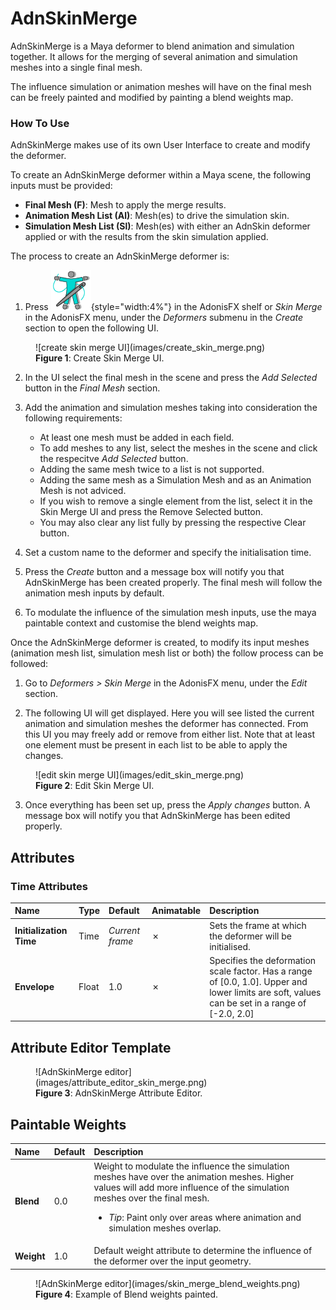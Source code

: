 # AdnSkinMerge

AdnSkinMerge is a Maya deformer to blend animation and simulation together. It allows for the merging of several animation and simulation meshes into a single final mesh.

The influence simulation or animation meshes will have on the final mesh can be freely painted and modified by painting a blend weights map.

### How To Use

AdnSkinMerge makes use of its own User Interface to create and modify the deformer.

To create an AdnSkinMerge deformer within a Maya scene, the following inputs must be provided:

  - **Final Mesh (F)**: Mesh to apply the merge results.
  - **Animation Mesh List (Al)**: Mesh(es) to drive the simulation skin.
  - **Simulation Mesh List (Sl)**: Mesh(es) with either an AdnSkin deformer applied or with the results from the skin simulation applied.

The process to create an AdnSkinMerge deformer is:

1. Press ![Skin merge button](images/adn_skin_merge.png){style="width:4%"} in the AdonisFX shelf or *Skin Merge* in the AdonisFX menu, under the *Deformers* submenu in the *Create* section to open the following UI.

<figure markdown>
  ![create skin merge UI](images/create_skin_merge.png) 
  <figcaption><b>Figure 1</b>: Create Skin Merge UI.</figcaption>
</figure>

2. In the UI select the final mesh in the scene and press the *Add Selected* button in the *Final Mesh* section.

3. Add the animation and simulation meshes taking into consideration the following requirements:
    - At least one mesh must be added in each field.
    - To add meshes to any list, select the meshes in the scene and click the respecitve *Add Selected* button.
    - Adding the same mesh twice to a list is not supported.
    - Adding the same mesh as a Simulation Mesh and as an Animation Mesh is not adviced.
    - If you wish to remove a single element from the list, select it in the Skin Merge UI and press the Remove Selected button.
    - You may also clear any list fully by pressing the respective Clear button.

4. Set a custom name to the deformer and specify the initialisation time.

5. Press the *Create* button and a message box will notify you that AdnSkinMerge has been created properly. The final mesh will follow the animation mesh inputs by default.

6. To modulate the influence of the simulation mesh inputs, use the maya paintable context and customise the blend weights map.

Once the AdnSkinMerge deformer is created, to modify its input meshes (animation mesh list, simulation mesh list or both) the follow process can be followed:

1. Go to *Deformers > Skin Merge* in the AdonisFX menu, under the *Edit* section.

2. The following UI will get displayed. Here you will see listed the current animation and simulation meshes the deformer has connected. From this UI you may freely add or remove from either list. Note that at least one element must be present in each list to be able to apply the changes. 

<figure markdown>
  ![edit skin merge UI](images/edit_skin_merge.png) 
  <figcaption><b>Figure 2</b>: Edit Skin Merge UI.</figcaption>
</figure>

3. Once everything has been set up, press the *Apply changes* button. A message box will notify you that AdnSkinMerge has been edited properly.

## Attributes

### Time Attributes
| Name | Type | Default | Animatable | Description |
| :--- | :--- | :------ | :--------- | :---------- |
| **Initialization Time** | Time  | *Current frame* | ✗ | Sets the frame at which the deformer will be initialised. |
| **Envelope**            | Float | 1.0             | ✗ | Specifies the deformation scale factor. Has a range of \[0.0, 1.0\]. Upper and lower limits are soft, values can be set in a range of \[-2.0, 2.0\]|

## Attribute Editor Template

<figure markdown>
  ![AdnSkinMerge editor](images/attribute_editor_skin_merge.png)
  <figcaption><b>Figure 3</b>: AdnSkinMerge Attribute Editor.</figcaption>
</figure>

## Paintable Weights
| Name | Default | Description |
| :--- | :------ | :---------- |
| **Blend**       | 0.0 | Weight to modulate the influence the simulation meshes have over the animation meshes. Higher values will add more influence of the simulation meshes over the final mesh.<ul><li>*Tip*: Paint only over areas where animation and simulation meshes overlap.</li></ul> |
| **Weight**      | 1.0 | Default weight attribute to determine the influence of the deformer over the input geometry. |

<figure markdown>
  ![AdnSkinMerge editor](images/skin_merge_blend_weights.png)
  <figcaption><b>Figure 4</b>: Example of Blend weights painted.</figcaption>
</figure>
